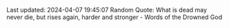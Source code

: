 Last updated: 2024-04-07 19:45:07
Random Quote: What is dead may never die, but rises again, harder and stronger  -  Words of the Drowned God